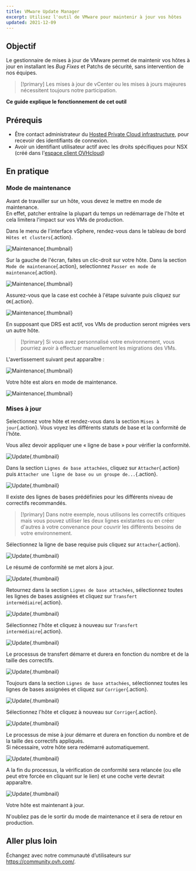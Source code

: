 ```yaml
---
title: VMware Update Manager
excerpt: Utilisez l'outil de VMware pour maintenir à jour vos hôtes
updated: 2021-12-09
---
```


## Objectif

Le gestionnaire de mises à jour de VMware permet de maintenir vos hôtes à jour en installant les *Bug Fixes* et Patchs de sécurité, sans intervention de nos équipes.     

> [!primary]
> Les mises à jour de vCenter ou les mises à jours majeures nécessitent toujours notre participation.

**Ce guide explique le fonctionnement de cet outil**

## Prérequis

- Être contact administrateur du [Hosted Private Cloud infrastructure](https://www.ovhcloud.com/fr/enterprise/products/hosted-private-cloud/), pour recevoir des identifiants de connexion.
- Avoir un identifiant utilisateur actif avec les droits spécifiques pour NSX (créé dans l'[espace client OVHcloud](/links/manager))

## En pratique

### Mode de maintenance

Avant de travailler sur un hôte, vous devez le mettre en mode de maintenance.    
En effet, patcher entraîne la plupart du temps un redémarrage de l'hôte et cela limitera l'impact sur vos VMs de production. 

Dans le menu de l'interface vSphere, rendez-vous dans le tableau de bord `Hôtes et clusters`{.action}.

![Maintenance](images/en01menu.png){.thumbnail}

Sur la gauche de l'écran, faites un clic-droit sur votre hôte. Dans la section `Mode de maintenance`{.action}, selectionnez `Passer en mode de maintenance`{.action}.

![Maintenance](images/en02maintenance.png){.thumbnail}

Assurez-vous que la case est cochée à l'étape suivante puis cliquez sur `OK`{.action}.

![Maintenance](images/en03enter.png){.thumbnail}

En supposant que DRS est actif, vos VMs de production seront migrées vers un autre hôte.

> [!primary]
> Si vous avez personnalisé votre environnement, vous pourriez avoir à effectuer manuellement les migrations des VMs.
>

L'avertissement suivant peut apparaître :     

![Maintenance](images/en04warning.png){.thumbnail}

Votre hôte est alors en mode de maintenance.

![Maintenance](images/en05maintenanced.png){.thumbnail}

### Mises à jour

Selectionnez votre hôte et rendez-vous dans la section `Mises à jour`{.action}.
Vous voyez les différents statuts de base et la conformité de l'hôte.     

Vous allez devoir appliquer une « ligne de base » pour vérifier la conformité.

![Update](images/en06summary.png){.thumbnail}

Dans la section `Lignes de base attachées`, cliquez sur `Attacher`{.action} puis `Attacher une ligne de base ou un groupe de...`{.action}.

![Update](images/en07attach.png){.thumbnail}

Il existe des lignes de bases prédéfinies pour les différents niveau de correctifs recommandés.

> [!primary]
> Dans notre exemple, nous utilisons les correctifs critiques mais vous pouvez utiliser les deux lignes existantes ou en créer d'autres à votre convenance pour couvrir les différents besoins de votre environnement.
>

Sélectionnez la ligne de base requise puis cliquez sur `Attacher`{.action}.

![Update](images/en08define.png){.thumbnail}

Le résumé de conformité se met alors à jour.     

![Update](images/en09noncompliant.png){.thumbnail}

Retournez dans la section `Lignes de base attachées`, sélectionnez toutes les lignes de bases assignées et cliquez sur `Transfert intermédiaire`{.action}.

![Update](images/en10bisstage.png){.thumbnail}

Sélectionnez l'hôte et cliquez à nouveau sur `Transfert intermédiaire`{.action}.

![Update](images/en10terstagea.png){.thumbnail}

Le processus de transfert démarre et durera en fonction du nombre et de la taille des correctifs.

![Update](images/en10terstage.png){.thumbnail}

Toujours dans la section `Lignes de base attachées`, sélectionnez toutes les lignes de bases assignées et cliquez sur `Corriger`{.action}.

![Update](images/en10remediate.png){.thumbnail}

Sélectionnez l'hôte et cliquez à nouveau sur `Corriger`{.action}.

![Update](images/en11remediate.png){.thumbnail}

Le processus de mise à jour démarre et durera en fonction du nombre et de la taille des correctifs appliqués.<br>
Si nécessaire, votre hôte sera redémarré automatiquement.

![Update](images/en12remediating.png){.thumbnail}

A la fin du processus, la vérification de conformité sera relancée (ou elle peut etre forcée en cliquant sur le lien) et une coche verte devrait apparaître.

![Update](images/en13compliant.png){.thumbnail}

Votre hôte est maintenant à jour.    

N'oubliez pas de le sortir du mode de maintenance et il sera de retour en production.

## Aller plus loin

Échangez avec notre communauté d’utilisateurs sur <https://community.ovh.com/>.
